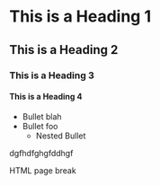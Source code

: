 

<div id="markdown-content" markdown="1" >

# This is a Heading 1

##  This is a Heading 2
                
### This is a Heading 3

#### This is a Heading 4
* Bullet blah
* Bullet foo
    * Nested Bullet

dgfhdfghgfddhgf

HTML page break
<div style="page-break-after: always"></div>

</div>


